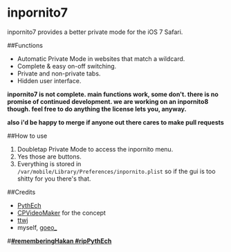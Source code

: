 inpornito7
==========

inpornito7 provides a better private mode for the iOS 7 Safari.

##Functions

* Automatic Private Mode in websites that match a wildcard.
* Complete & easy on-off switching.
* Private and non-private tabs.
* Hidden user interface.

**inpornito7 is not complete. main functions work, some don't. there is no promise of continued development. we are working on an inpornito8 though. feel free to do anything the license lets you, anyway.**

**also i'd be happy to merge if anyone out there cares to make pull requests**

##How to use

1. Doubletap Private Mode to access the inpornito menu.
2. Yes those are buttons.
1337. Everything is stored in `/var/mobile/Library/Preferences/inpornito.plist` so if the gui is too shitty for you there's that.

##Credits

* [PythEch](https://twitter.com/PythEch)
* [CPVideoMaker](https://twitter.com/CPVideoMaker) for the concept
* [ttwj](https://twitter.com/ttwj)
* myself, [goeo_](https://twitter.com/goeo_)


#**[#rememberingHakan #ripPythEch](http://pythe.ch)**
